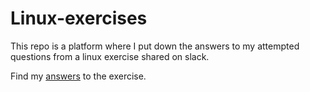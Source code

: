 # Linux-exercises
This repo is a platform where I put down the answers to my attempted questions from a linux exercise shared on slack.

Find my [answers](https://github.com/Kauthar-Omar/Linux-exercises/blob/main/Exercise-Answers.md) to the exercise.

